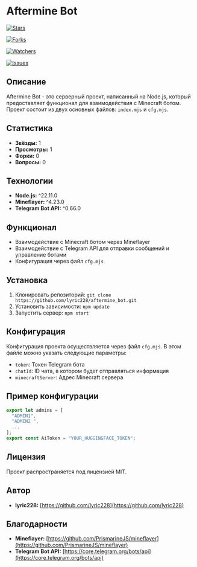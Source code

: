 

**Aftermine Bot**
================

[![Stars](https://img.shields.io/github/stars/lyric228/aftermine_bot?style=social)](https://github.com/lyric228/aftermine_bot/stargazers)

[![Forks](https://img.shields.io/github/forks/lyric228/aftermine_bot?style=social)](https://github.com/lyric228/aftermine_bot/network/members)

[![Watchers](https://img.shields.io/github/watchers/lyric228/aftermine_bot?style=social)](https://github.com/lyric228/aftermine_bot/watchers)

[![Issues](https://img.shields.io/github/issues/lyric228/aftermine_bot?style=social)](https://github.com/lyric228/aftermine_bot/issues)

**Описание**
------------

Aftermine Bot - это серверный проект, написанный на Node.js, который предоставляет функционал для взаимодействия с Minecraft ботом. Проект состоит из двух основных файлов: `index.mjs` и `cfg.mjs`.

**Статистика**
-------------

* **Звёзды:** 1
* **Просмотры:** 1
* **Форки:** 0
* **Вопросы:** 0

**Технологии**
-------------

* **Node.js:** ^22.11.0
* **Mineflayer:** ^4.23.0
* **Telegram Bot API:** ^0.66.0

**Функционал**
-------------

* Взаимодействие с Minecraft ботом через Mineflayer
* Взаимодействие с Telegram API для отправки сообщений и управление ботами
* Конфигурация через файл `cfg.mjs`

**Установка**
-------------

1. Клонировать репозиторий: `git clone https://github.com/lyric228/aftermine_bot.git`
2. Установить зависимости: `npm update`
3. Запустить сервер: `npm start`

**Конфигурация**
--------------

Конфигурация проекта осуществляется через файл `cfg.mjs`. В этом файле можно указать следующие параметры:

* `token`: Токен Telegram бота
* `chatId`: ID чата, в котором будет отправляться информация
* `minecraftServer`: Адрес Minecraft сервера

**Пример конфигурации**
---------------------

```javascript
export let admins = [
  "ADMIN1",
  "ADMIN2 ",
  ...
];
export const AiToken = "YOUR_HUGGINGFACE_TOKEN";
```

**Лицензия**
------------

Проект распространяется под лицензией MIT.

**Автор**
---------

* **lyric228:** [https://github.com/lyric228](https://github.com/lyric228)

**Благодарности**
----------------

* **Mineflayer:** [https://github.com/PrismarineJS/mineflayer](https://github.com/PrismarineJS/mineflayer)
* **Telegram Bot API:** [https://core.telegram.org/bots/api](https://core.telegram.org/bots/api)